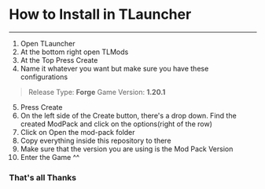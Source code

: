 # How to Install in TLauncher
---
1. Open TLauncher
2. At the bottom right open TLMods
3. At the Top Press Create
4.  Name it whatever you want but make sure you have these configurations
> Release Type: __Forge__
> Game Version: __1.20.1__
5. Press Create
6. On the left side of the Create button, there's a drop down. Find the created ModPack and click on the options(right of the row)
7. Click on Open the mod-pack folder
8. Copy everything inside this repository to there
9. Make sure that the version you are using is the Mod Pack Version
10. Enter the Game ^^

### That's all Thanks

